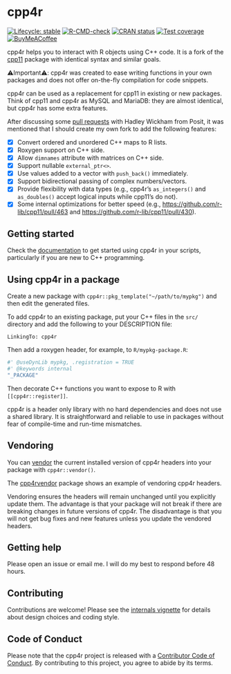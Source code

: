 
<!-- README.md is generated from README.Rmd. Please edit that file -->

# cpp4r

<!-- badges: start -->

[![Lifecycle:
stable](https://img.shields.io/badge/lifecycle-stable-brightgreen.svg)](https://lifecycle.r-lib.org/articles/stages.html#stable)
[![R-CMD-check](https://github.com/pachadotdev/cpp4r/actions/workflows/R-CMD-check.yaml/badge.svg)](https://github.com/pachadotdev/cpp4r/actions/workflows/R-CMD-check.yaml)
[![CRAN
status](https://www.r-pkg.org/badges/version/cpp4r)](https://CRAN.R-project.org/package=cpp4r)
[![Test
coverage](https://raw.githubusercontent.com/pachadotdev/cpp4r/coverage/badges/coverage.svg)](https://github.com/pachadotdev/cpp4r/actions/workflows/test-coverage.yaml)
[![BuyMeACoffee](https://raw.githubusercontent.com/pachadotdev/buymeacoffee-badges/main/bmc-yellow.svg)](https://buymeacoffee.com/pacha)
<!-- badges: end -->

cpp4r helps you to interact with R objects using C++ code. It is a fork
of the [cpp11](https://cran.r-project.org/package=cpp11) package with
identical syntax and similar goals.

⚠️Important⚠️: cpp4r was created to ease writing functions in your own
packages and does not offer on-the-fly compilation for code snippets.

cpp4r can be used as a replacement for cpp11 in existing or new
packages. Think of cpp11 and cpp4r as MySQL and MariaDB: they are almost
identical, but cpp4r has some extra features.

After discussing some [pull
requests](https://github.com/pachadotdev/cpp11/pulls/pachadotdev) with
Hadley Wickham from Posit, it was mentioned that I should create my own
fork to add the following features:

- [x] Convert ordered and unordered C++ maps to R lists.
- [x] Roxygen support on C++ side.
- [x] Allow `dimnames` attribute with matrices on C++ side.
- [x] Support nullable `external_ptr<>`.
- [x] Use values added to a vector with `push_back()` immediately.
- [x] Support bidirectional passing of complex numbers/vectors.
- [x] Provide flexibility with data types (e.g., cpp4r’s `as_integers()`
  and `as_doubles()` accept logical inputs while cpp11’s do not).
- [x] Some internal optimizations for better speed (e.g.,
  <https://github.com/r-lib/cpp11/pull/463> and
  <https://github.com/r-lib/cpp11/pull/430>).

## Getting started

Check the [documentation](https://cpp4r.org/) to get started using cpp4r
in your scripts, particularly if you are new to C++ programming.

## Using cpp4r in a package

Create a new package with `cpp4r::pkg_template("~/path/to/mypkg")` and
then edit the generated files.

To add cpp4r to an existing package, put your C++ files in the `src/`
directory and add the following to your DESCRIPTION file:

    LinkingTo: cpp4r

Then add a roxygen header, for example, to `R/mypkg-package.R`:

``` r
#' @useDynLib mypkg, .registration = TRUE
#' @keywords internal
"_PACKAGE"
```

Then decorate C++ functions you want to expose to R with
`[[cpp4r::register]]`.

cpp4r is a header only library with no hard dependencies and does not
use a shared library. It is straightforward and reliable to use in
packages without fear of compile-time and run-time mismatches.

## Vendoring

You can [vendor](https://cpp4r.org/articles/01-motivations.html) the
current installed version of cpp4r headers into your package with
`cpp4r::vendor()`.

The
[cpp4rvendor](https://github.com/pachadotdev/cpp4r/tree/main/cpp4rtest)
package shows an example of vendoring cpp4r headers.

Vendoring ensures the headers will remain unchanged until you explicitly
update them. The advantage is that your package will not break if there
are breaking changes in future versions of cpp4r. The disadvantage is
that you will not get bug fixes and new features unless you update the
vendored headers.

## Getting help

Please open an issue or email me. I will do my best to respond before 48
hours.

## Contributing

Contributions are welcome! Please see the [internals
vignette](https://cpp4r.org/articles/15-internals.html) for details
about design choices and coding style.

## Code of Conduct

Please note that the cpp4r project is released with a [Contributor Code
of Conduct](https://cpp4r.org/CODE_OF_CONDUCT.html). By contributing to
this project, you agree to abide by its terms.

